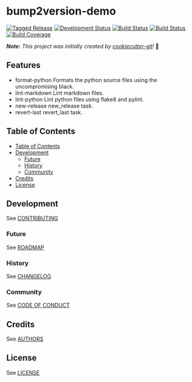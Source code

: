 # bump2version-demo

[![Tagged Release](https://img.shields.io/badge/release-v0.1.1-blue.svg?longCache=true)](CHANGELOG.md)
[![Development Status](https://img.shields.io/badge/status-planning-lightgrey.svg?longCache=true)](ROADMAP.md)
[![Build Status](https://img.shields.io/badge/build-unknown-lightgrey.svg?longCache=true)](https://travis-ci.org)
[![Build Status](https://img.shields.io/badge/build-pending-lightgrey.svg?longCache=true)](https://www.appveyor.com)
[![Build Coverage](https://img.shields.io/badge/coverage-0%25-lightgrey.svg?longCache=true)](https://codecov.io)

_**Note:** This project was initially created by [cookiecutter-git](https://github.com/NathanUrwin/cookiecutter-git)!_ :cookie:

## Features

- format-python   Formats the python source files using the uncompromising black.
- lint-markdown   Lint markdown files.
- lint-python     Lint python files using flake8 and pylint.
- new-release     new_release task.
- revert-last     revert_last task.

## Table of Contents

- [Table of Contents](#table-of-contents)
- [Development](#development)
  - [Future](#future)
  - [History](#history)
  - [Community](#community)
- [Credits](#credits)
- [License](#license)

## Development

See [CONTRIBUTING](CONTRIBUTING.md)

### Future

See [ROADMAP](ROADMAP.md)

### History

See [CHANGELOG](CHANGELOG.md)

### Community

See [CODE OF CONDUCT](CODE_OF_CONDUCT.md)

## Credits

See [AUTHORS](AUTHORS.md)

## License

See [LICENSE](LICENSE)
